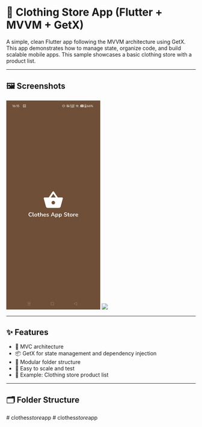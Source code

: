 # 👕 Clothing Store App (Flutter + MVVM + GetX)


A simple, clean Flutter app following the MVVM architecture using GetX. This app demonstrates how to manage state, organize code, and build scalable mobile apps. This sample showcases a basic clothing store with a product list.

---

## 🖼️ Screenshots

<img src="screenshots/CSA_1.jpg" width="250"/>
<img src="screenshots/list.png" width="250"/>

---

## ✨ Features

- 🔄 MVC architecture
- 📦 GetX for state management and dependency injection
- 🧩 Modular folder structure
- 🧪 Easy to scale and test
- 🧵 Example: Clothing store product list

---

## 🗂️ Folder Structure


#   c l o t h e s _ s t o r e _ a p p 
 
 #   c l o t h e s _ s t o r e _ a p p 
 
 
